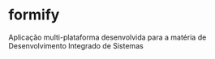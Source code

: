 # formify
Aplicação multi-plataforma desenvolvida para a matéria de Desenvolvimento Integrado de Sistemas
